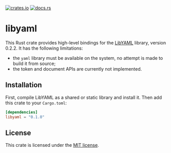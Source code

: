 [![crates.io](https://img.shields.io/crates/v/libyaml.svg)](https://crates.io/crates/libyaml)
[![docs.rs](https://docs.rs/libyaml/badge.svg)](https://docs.rs/libyaml)

# libyaml

This Rust crate provides high-level bindings for the [LibYAML] library,
version 0.2.2.  It has the following limitations:

* the `yaml` library must be available on the system, no attempt is made to
  build it from source;
* the token and document APIs are currently not implemented.

[LibYAML]: https://github.com/yaml/libyaml

## Installation

First, compile LibYAML as a shared or static library and install it.  Then add
this crate to your `Cargo.toml`:

```toml
[dependencies]
libyaml = "0.1.0"
```

## License

This crate is licensed under the [MIT license].

[MIT license]: LICENSE
